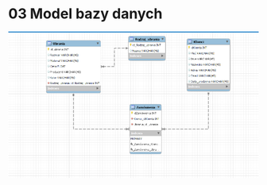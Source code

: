 # 03 Model bazy danych
![alt text](https://github.com/Emdesade/PSI-projekt/blob/lab03/db_schema.PNG?raw=true)

